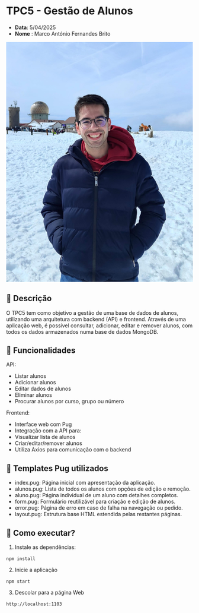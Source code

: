 # TPC5 -  Gestão de Alunos

- **Data**: 5/04/2025
- **Nome** : Marco António Fernandes Brito

 ![104187](/img/104187.png)


## 📌 Descrição
O TPC5 tem como objetivo a gestão de uma base de dados de alunos, utilizando uma arquitetura com backend (API) e frontend. Através de uma aplicação web, é possível consultar, adicionar, editar e remover alunos, com todos os dados armazenados numa base de dados MongoDB.

## 📌 Funcionalidades

API:

- Listar alunos
- Adicionar alunos
- Editar dados de alunos
- Eliminar alunos
- Procurar alunos por curso, grupo ou número

Frontend:

- Interface web com Pug
- Integração com a API para:
- Visualizar lista de alunos
- Criar/editar/remover alunos
- Utiliza Axios para comunicação com o backend

## 📌 Templates Pug utilizados

- index.pug: Página inicial com apresentação da aplicação.
- alunos.pug: Lista de todos os alunos com opções de edição e remoção.
- aluno.pug: Página individual de um aluno com detalhes completos.
- form.pug: Formulário reutilizável para criação e edição de alunos.
- error.pug: Página de erro em caso de falha na navegação ou pedido.
- layout.pug: Estrutura base HTML estendida pelas restantes páginas.


## 📌 Como executar?

1. Instale as dependências:
```
npm install
```

2. Inicie a aplicação
```
npm start
```

3. Descolar para a página Web
```
http://localhost:1103
```




